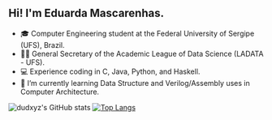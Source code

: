 ## **Hi! I'm Eduarda Mascarenhas.**

* 🎓 Computer Engineering student at the Federal University of Sergipe (UFS), Brazil.
* 👩‍💻 General Secretary of the Academic League of Data Science (LADATA - UFS).
* 💻 Experience coding in C, Java, Python, and Haskell.
* 🌱 I’m currently learning Data Structure and Verilog/Assembly uses in Computer Architecture.

![dudxyz's GitHub stats](https://github-readme-stats.vercel.app/api?username=dudxyz&show_icons=true&theme=github_dark)
[![Top Langs](https://github-readme-stats.vercel.app/api/top-langs/?username=dudxyz&layout=compact)](https://github.com/dudxyz/github-readme-stats)

